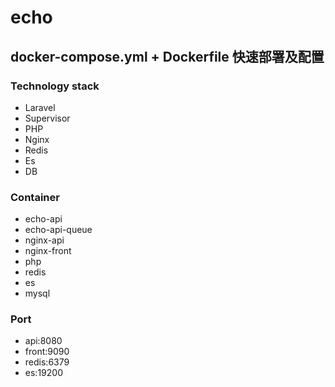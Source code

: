 # echo

## docker-compose.yml + Dockerfile 快速部署及配置

### Technology stack

- Laravel
- Supervisor
- PHP
- Nginx
- Redis
- Es
- DB

### Container

- echo-api
- echo-api-queue
- nginx-api
- nginx-front
- php
- redis
- es
- mysql

### Port

- api:8080
- front:9090
- redis:6379
- es:19200